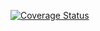 [![Coverage Status](https://coveralls.io/repos/github/T31212Y/rummikub/badge.svg?branch=main)](https://coveralls.io/github/T31212Y/rummikub?branch=main)
